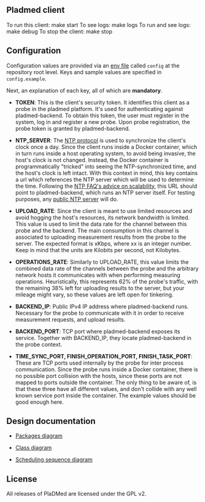 ## Pladmed client

To run this client: make start
To see logs: make logs
To run and see logs: make debug
To stop the client: make stop

## Configuration

Configuration values are provided via an [env file](https://docs.docker.com/compose/env-file/) called
`config` at the repository root level. Keys and sample values are specified in `config.example`.

Next, an explanation of each key, all of which are **mandatory**.

* **TOKEN**: This is the client's security token. It identifies this client as a probe in the pladmed platform. It's used for authenticating against pladmed-backend. To obtain this token, the user must register in the system, log in and register a new probe. Upon probe registration, the probe token is granted by pladmed-backend.

* **NTP_SERVER**: The [NTP protocol](http://www.ntp.org/) is used to synchronize the client's clock once a day. Since the client runs inside a Docker container, which in turn runs inside a host operating system, to avoid being invasive, the host's clock is not changed. Instead, the Docker container is programmatically "tricked" into seeing the NTP-synchronized time, and the host's clock is left intact. With this context in mind, this key contains a url which references the NTP server which will be used to determine the time. Following the [NTP FAQ's advice on scalability](http://www.ntp.org/ntpfaq/NTP-s-config-adv.htm#AEN3101), this URL should point to pladmed-backend, which runs an NTP server itself. For testing purposes, any [public NTP server](https://www.ntppool.org/en/use.html) will do.

* **UPLOAD_RATE**: Since the client is meant to use limited resources and avoid hogging the host's resources, its network bandwidth is limited. This value is used to limit the data rate for the channel between this probe and the backend. The main consumption in this channel is associated to uploading measurement results from the probe to the server. The expected format is xKbps, where xx is an integer number. Keep in mind that the units are Kilobits per second, not Kilobytes.

* **OPERATIONS_RATE**: Similarly to UPLOAD_RATE, this value limits the combined data rate of the channels between the probe and the arbitrary network hosts it communicates with when performing measuring operations. Heuristically, this represents 62% of the probe's traffic, with the remaining 38% left for uploading results to the server, but your mileage might vary, so these values are left open for tinkering.

* **BACKEND_IP**: Public IPv4 IP address where pladmed-backend runs. Necessary for the probe to communicate with it in order to receive measurement requests, and upload results.

* **BACKEND_PORT**: TCP port where pladmed-backend exposes its service. Together with BACKEND_IP, they locate pladmed-backend in the probe context.

* **TIME_SYNC_PORT, FINISH_OPERATION_PORT, FINISH_TASK_PORT**: These are TCP ports used internally by the probe for inter process communication. Since the probe runs inside a Docker container, there is no possible port collision with the hosts, since these ports are not mapped to ports outside the container. The only thing to be aware of, is that these three have all different values, and don't collide with any well known service port inside the container. The example values should be good enough here.

## Design documentation

* [Packages diagram](doc/packages-diagram.md)

* [Class diagram](doc/class-diagram.md)

* [Scheduling sequence diagram](doc/scheduling.md)

## License
All releases of PlaDMed are licensed under the GPL v2.
